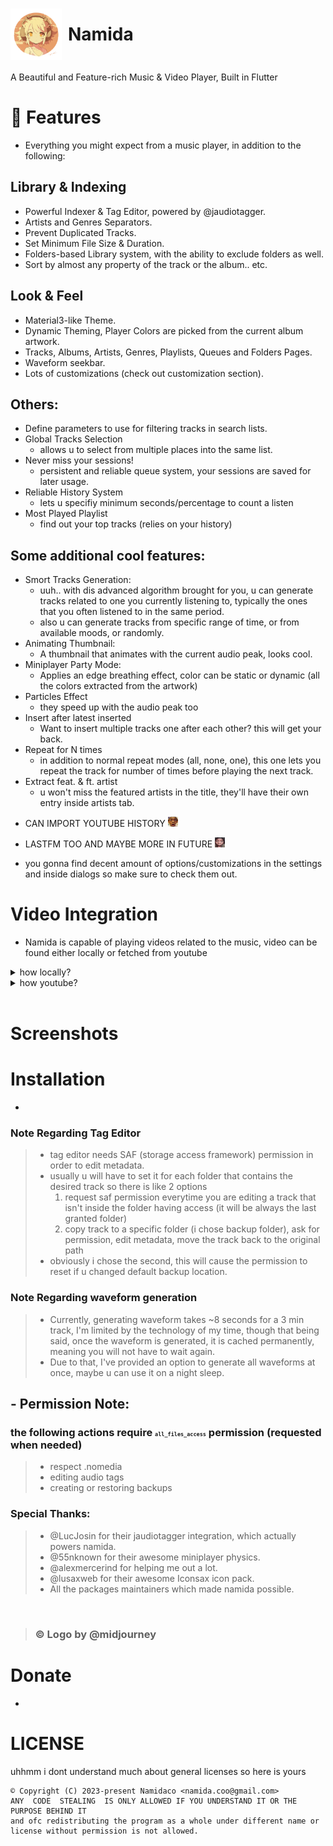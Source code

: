 # <div style="display: flex; align-items: center;"><img src="some stuff/namida.png" width="82" style="margin-right: 10px;">Namida</div>


A Beautiful and Feature-rich Music & Video Player, Built in Flutter

# 🎉 Features
- Everything you might expect from a music player, in addition to the following:
## Library & Indexing
- Powerful Indexer & Tag Editor, powered by @jaudiotagger.
- Artists and Genres Separators.
- Prevent Duplicated Tracks.
- Set Minimum File Size & Duration.
- Folders-based Library system, with the ability to exclude folders as well.
- Sort by almost any property of the track or the album.. etc.
## Look & Feel
- Material3-like Theme.
- Dynamic Theming, Player Colors are picked from the current album artwork.
- Tracks, Albums, Artists, Genres, Playlists, Queues and Folders Pages.
- Waveform seekbar.
- Lots of customizations (check out customization section).

## Others:
- Define parameters to use for filtering tracks in search lists.
- Global Tracks Selection
   - allows u to select from multiple places into the same list.
- Never miss your sessions!
   - persistent and reliable queue system, your sessions are saved for later usage.
- Reliable History System
   - lets u specifiy minimum seconds/percentage to count a listen
- Most Played Playlist
   - find out your top tracks (relies on your history)

## Some additional cool features:
- Smort Tracks Generation:
    - uuh.. with dis advanced algorithm brought for you, u can generate tracks related to one you currently listening to, typically the ones that you often listened to in the same period.
    - also u can generate tracks from specific range of time, or from available moods, or randomly.
- Animating Thumbnail:
   - A thumbnail that animates with the current audio peak, looks cool.
- Miniplayer Party Mode:
   - Applies an edge breathing effect, color can be static or dynamic (all the colors extracted from the artwork)
- Particles Effect
   - they speed up with the audio peak too
- Insert after latest inserted
   - Want to insert multiple tracks one after each other? this will get your back.
- Repeat for N times
   - in addition to normal repeat modes (all, none, one), this one lets you repeat the track for number of times before playing the next track.
- Extract feat. & ft. artist
   - u won't miss the featured artists in the title, they'll have their own entry inside artists tab.
- <p>CAN IMPORT YOUTUBE HISTORY <img src="some stuff/ong.png" width=16 height=16/></p>
- <p>LASTFM TOO AND MAYBE MORE IN FUTURE <img src="some stuff/yoowhat.gif" width=16 height=16/></p>
- you gonna find decent amount of options/customizations in the settings and inside dialogs so make sure to check them out.

# Video Integration
- Namida is capable of playing videos related to the music, video can be found either locally or fetched from youtube
<details>
<summary>how locally?</summary>
typically looks (inside the folders you specificed) for any matching title, matching goes as following:
<br>
-- Alan walker - Faded.m4a
<br>
-- video alAn WaLkER - faDed (480p).mp4
<br>
the video filename should contain at least one of the following:
 <br>
   1. the music filename as shown above.
 <br>
   2. title & first artist of the track.
<br>
note: some cleanup is made to improve the matching, all symbols & whitespaces are ignored.
</details>

<details>
<summary>how youtube?</summary>
 • looks up in the track comment tag (as they are mostly done by @yt-dlp) or filename for any matching youtube link, if found then it starts downloading (and caches permanently) and plays once it's ready, streaming here isn't a good idea as the priority goes for the music file itself.
</details>
<br>


# Screenshots
# Installation
-

### Note Regarding Tag Editor
>- tag editor needs SAF (storage access framework) permission in order to edit metadata.
>- usually u will have to set it for each folder that contains the desired track so there is like 2 options
>    1. request saf permission everytime you are editing a track that isn't inside the folder having access (it will be always the last granted folder) 
>    2. copy track to a specific folder (i chose backup folder), ask for permission, edit metadata, move the track back to the original path
>- obviously i chose the second, this will cause the permission to reset if u changed default backup location. 

### Note Regarding waveform generation
>- Currently, generating waveform takes ~8 seconds for a 3 min track, I'm limited by the technology of my time, though that being said, once the waveform is generated, it is cached permanently, meaning you will not have to wait again.
>- Due to that, I've provided an option to generate all waveforms at once, maybe u can use it on a night sleep.

## - Permission Note:
### the following actions require <font size="1">`all_files_access`</font> permission (requested when needed)
>- respect .nomedia
>- editing audio tags
>- creating or restoring backups

### Special Thanks:
 >- @LucJosin for their jaudiotagger integration, which actually powers namida.
 >- @55nknown for their awesome miniplayer physics.
 >- @alexmercerind for helping me out a lot.
 >- @lusaxweb for their awesome Iconsax icon pack.
 >- All the packages maintainers which made namida possible.
 <br>
 
> ### © Logo by @midjourney
# Donate
- 

# LICENSE
uhhmm i dont understand much about general licenses so here is yours

```
© Copyright (C) 2023-present Namidaco <namida.coo@gmail.com>
ANY  CODE  STEALING  IS ONLY ALLOWED IF YOU UNDERSTAND IT OR THE PURPOSE BEHIND IT
and ofc redistributing the program as a whole under different name or license without permission is not allowed.
```

